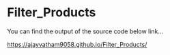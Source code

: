 # Filter_Products

You can find the output of the  source code below link...

https://ajayvatham9058.github.io/Filter_Products/
